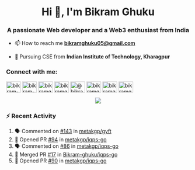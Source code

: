 <h1 align="center">Hi 👋, I'm Bikram Ghuku</h1>
<h3 align="center">A passionate Web developer and a Web3 enthusiast from India</h3>

- 📫 How to reach me **bikramghuku05@gmail.com**
  
- 🏫 Pursuing CSE from **Indian Institute of Technology, Kharagpur**

<h3 align="left">Connect with me:</h3>
<p align="left">
<a href="https://dev.to/bikram-ghuku" target="blank"><img align="center" src="https://raw.githubusercontent.com/rahuldkjain/github-profile-readme-generator/master/src/images/icons/Social/devto.svg" alt="bikram-ghuku" height="30" width="40" /></a>
<a href="https://linkedin.com/in/bikram-ghuku" target="blank"><img align="center" src="https://raw.githubusercontent.com/rahuldkjain/github-profile-readme-generator/master/src/images/icons/Social/linked-in-alt.svg" alt="bikram-ghuku" height="30" width="40" /></a>
<a href="https://kaggle.com/bikramghuku05" target="blank"><img align="center" src="https://raw.githubusercontent.com/rahuldkjain/github-profile-readme-generator/master/src/images/icons/Social/kaggle.svg" alt="bikramghuku05" height="30" width="40" /></a>
<a href="https://instagram.com/bikramghuku05" target="blank"><img align="center" src="https://raw.githubusercontent.com/rahuldkjain/github-profile-readme-generator/master/src/images/icons/Social/instagram.svg" alt="bikramghuku05" height="30" width="40" /></a>
<a href="https://medium.com/@bikramghuku05" target="blank"><img align="center" src="https://raw.githubusercontent.com/rahuldkjain/github-profile-readme-generator/master/src/images/icons/Social/medium.svg" alt="@bikramghuku05" height="30" width="40" /></a>
<a href="https://www.codechef.com/users/bikramghuku" target="blank"><img align="center" src="https://cdn.jsdelivr.net/npm/simple-icons@3.1.0/icons/codechef.svg" alt="bikramghuku" height="30" width="40" /></a>
<a href="https://www.hackerrank.com/bikramghuku05" target="blank"><img align="center" src="https://raw.githubusercontent.com/rahuldkjain/github-profile-readme-generator/master/src/images/icons/Social/hackerrank.svg" alt="bikramghuku05" height="30" width="40" /></a>
<a href="https://codeforces.com/profile/bikramghuku" target="blank"><img align="center" src="https://raw.githubusercontent.com/rahuldkjain/github-profile-readme-generator/master/src/images/icons/Social/codeforces.svg" alt="bikramghuku" height="30" width="40" /></a>
</p>


<p align="center">
<img src="https://github-readme-stats.vercel.app/api?username=bikram-ghuku&theme=tokyonight&show_icons=true">
</p>

### :zap: Recent Activity

<!--START_SECTION:activity-->
1. 🗣 Commented on [#143](https://github.com/metakgp/gyft/issues/143#issuecomment-2386260115) in [metakgp/gyft](https://github.com/metakgp/gyft)
2. 💪 Opened PR [#94](https://github.com/metakgp/iqps-go/pull/94) in [metakgp/iqps-go](https://github.com/metakgp/iqps-go)
3. 🗣 Commented on [#86](https://github.com/metakgp/iqps-go/issues/86#issuecomment-2374939550) in [metakgp/iqps-go](https://github.com/metakgp/iqps-go)
4. 🎉 Merged PR [#17](https://github.com/Bikram-ghuku/iqps-go/pull/17) in [Bikram-ghuku/iqps-go](https://github.com/Bikram-ghuku/iqps-go)
5. 💪 Opened PR [#90](https://github.com/metakgp/iqps-go/pull/90) in [metakgp/iqps-go](https://github.com/metakgp/iqps-go)
<!--END_SECTION:activity-->
